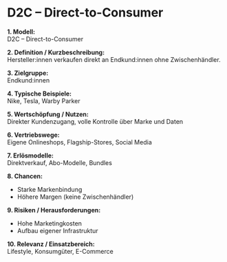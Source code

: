 # D2C – Direct-to-Consumer

**1. Modell:**  
D2C – Direct-to-Consumer  

**2. Definition / Kurzbeschreibung:**  
Hersteller:innen verkaufen direkt an Endkund:innen ohne Zwischenhändler.  

**3. Zielgruppe:**  
Endkund:innen  

**4. Typische Beispiele:**  
Nike, Tesla, Warby Parker  

**5. Wertschöpfung / Nutzen:**  
Direkter Kundenzugang, volle Kontrolle über Marke und Daten  

**6. Vertriebswege:**  
Eigene Onlineshops, Flagship-Stores, Social Media  

**7. Erlösmodelle:**  
Direktverkauf, Abo-Modelle, Bundles  

**8. Chancen:**  
- Starke Markenbindung  
- Höhere Margen (keine Zwischenhändler)  

**9. Risiken / Herausforderungen:**  
- Hohe Marketingkosten  
- Aufbau eigener Infrastruktur  

**10. Relevanz / Einsatzbereich:**  
Lifestyle, Konsumgüter, E-Commerce  
